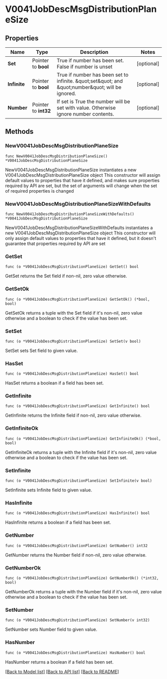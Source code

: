 # V0041JobDescMsgDistributionPlaneSize

## Properties

Name | Type | Description | Notes
------------ | ------------- | ------------- | -------------
**Set** | Pointer to **bool** | True if number has been set. False if number is unset | [optional] 
**Infinite** | Pointer to **bool** | True if number has been set to infinite. \&quot;set\&quot; and \&quot;number\&quot; will be ignored. | [optional] 
**Number** | Pointer to **int32** | If set is True the number will be set with value. Otherwise ignore number contents. | [optional] 

## Methods

### NewV0041JobDescMsgDistributionPlaneSize

`func NewV0041JobDescMsgDistributionPlaneSize() *V0041JobDescMsgDistributionPlaneSize`

NewV0041JobDescMsgDistributionPlaneSize instantiates a new V0041JobDescMsgDistributionPlaneSize object
This constructor will assign default values to properties that have it defined,
and makes sure properties required by API are set, but the set of arguments
will change when the set of required properties is changed

### NewV0041JobDescMsgDistributionPlaneSizeWithDefaults

`func NewV0041JobDescMsgDistributionPlaneSizeWithDefaults() *V0041JobDescMsgDistributionPlaneSize`

NewV0041JobDescMsgDistributionPlaneSizeWithDefaults instantiates a new V0041JobDescMsgDistributionPlaneSize object
This constructor will only assign default values to properties that have it defined,
but it doesn't guarantee that properties required by API are set

### GetSet

`func (o *V0041JobDescMsgDistributionPlaneSize) GetSet() bool`

GetSet returns the Set field if non-nil, zero value otherwise.

### GetSetOk

`func (o *V0041JobDescMsgDistributionPlaneSize) GetSetOk() (*bool, bool)`

GetSetOk returns a tuple with the Set field if it's non-nil, zero value otherwise
and a boolean to check if the value has been set.

### SetSet

`func (o *V0041JobDescMsgDistributionPlaneSize) SetSet(v bool)`

SetSet sets Set field to given value.

### HasSet

`func (o *V0041JobDescMsgDistributionPlaneSize) HasSet() bool`

HasSet returns a boolean if a field has been set.

### GetInfinite

`func (o *V0041JobDescMsgDistributionPlaneSize) GetInfinite() bool`

GetInfinite returns the Infinite field if non-nil, zero value otherwise.

### GetInfiniteOk

`func (o *V0041JobDescMsgDistributionPlaneSize) GetInfiniteOk() (*bool, bool)`

GetInfiniteOk returns a tuple with the Infinite field if it's non-nil, zero value otherwise
and a boolean to check if the value has been set.

### SetInfinite

`func (o *V0041JobDescMsgDistributionPlaneSize) SetInfinite(v bool)`

SetInfinite sets Infinite field to given value.

### HasInfinite

`func (o *V0041JobDescMsgDistributionPlaneSize) HasInfinite() bool`

HasInfinite returns a boolean if a field has been set.

### GetNumber

`func (o *V0041JobDescMsgDistributionPlaneSize) GetNumber() int32`

GetNumber returns the Number field if non-nil, zero value otherwise.

### GetNumberOk

`func (o *V0041JobDescMsgDistributionPlaneSize) GetNumberOk() (*int32, bool)`

GetNumberOk returns a tuple with the Number field if it's non-nil, zero value otherwise
and a boolean to check if the value has been set.

### SetNumber

`func (o *V0041JobDescMsgDistributionPlaneSize) SetNumber(v int32)`

SetNumber sets Number field to given value.

### HasNumber

`func (o *V0041JobDescMsgDistributionPlaneSize) HasNumber() bool`

HasNumber returns a boolean if a field has been set.


[[Back to Model list]](../README.md#documentation-for-models) [[Back to API list]](../README.md#documentation-for-api-endpoints) [[Back to README]](../README.md)


